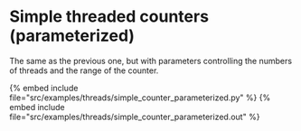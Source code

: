 # Simple threaded counters (parameterized)

The same as the previous one, but with parameters controlling the numbers
of threads and the range of the counter.

{% embed include file="src/examples/threads/simple_counter_parameterized.py" %}
{% embed include file="src/examples/threads/simple_counter_parameterized.out" %}



